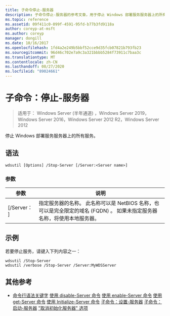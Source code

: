 ```yaml
---
title: 子命令停止-服务器
description: 子命令停止-服务器的参考文章，用于停止 Windows 部署服务服务器上的所有服务。
ms.topic: reference
ms.assetid: 09f411c0-099f-4591-95fd-b77b3fd9118a
author: coreyp-at-msft
ms.author: coreyp
manager: dongill
ms.date: 10/16/2017
ms.openlocfilehash: 1fd4a2e249b5bbf52cce9d35fcb07821b793fb23
ms.sourcegitcommit: 96d46c702e7a9c3a321bbbb5284f73911c7baa3c
ms.translationtype: MT
ms.contentlocale: zh-CN
ms.lasthandoff: 08/27/2020
ms.locfileid: "89024661"
---
```

# <a name="subcommand-stop-server"></a>子命令：停止-服务器

> 适用于： Windows Server (半年通道) ，Windows Server 2019，Windows Server 2016，Windows Server 2012 R2，Windows Server 2012

停止 Windows 部署服务服务器上的所有服务。

## <a name="syntax"></a>语法
```
wdsutil [Options] /Stop-Server [/Server:<Server name>]
```
### <a name="parameters"></a>参数
|参数|说明|
|-------|--------|
|[/Server： <Server name> ]|指定服务器的名称。 此名称可以是 NetBIOS 名称，也可以是完全限定的域名 (FQDN) 。 如果未指定服务器名称，将使用本地服务器。|
## <a name="examples"></a>示例
若要停止服务，请键入下列内容之一：
```
wdsutil /Stop-Server
wdsutil /verbose /Stop-Server /Server:MyWDSServer
```
## <a name="additional-references"></a>其他参考
- [命令行语法关键字](command-line-syntax-key.md) 
[使用 disable-Server 命令](using-the-disable-server-command.md) 
[使用 enable-Server 命令](using-the-enable-server-command.md) 
[使用 get-Server 命令](using-the-get-server-command.md) 
[使用 Initialize-Server 命令](using-the-initialize-server-command.md) 
[子命令：设置-服务器](subcommand-set-server.md) 
[子命令：启动-服务器](subcommand-start-server.md) 
["取消初始化服务器" 选项](the-uninitialize-server-option.md)
